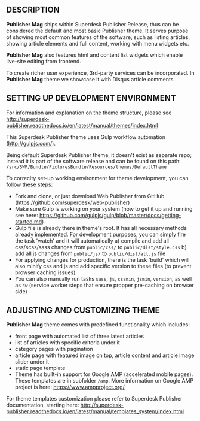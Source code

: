 DESCRIPTION
-----------

**Publisher Mag** ships within Superdesk Publisher Release, thus can be considered the default and most basic Publisher theme. It serves purpose of showing most common features of the software, such as listing articles, showing article elements and full content, working with menu widgets etc.

**Publisher Mag** also features html and content list widgets which enable live-site editing from frontend.

To create richer user experience, 3rd-party services can be incorporated. In **Publisher Mag** theme we showcase it with Disqus article comments.

SETTING UP DEVELOPMENT ENVIRONMENT
----------------------------------

For information and explanation on the theme structure, please see http://superdesk-publisher.readthedocs.io/en/latest/manual/themes/index.html 

This Superdesk Publisher theme uses Gulp workflow automation (http://gulpjs.com/). 

Being default Superdesk Publisher theme, it doesn't exist as separate repo; instead it is part of the software release and can be found on this path: `/src/SWP/Bundle/FixturesBundle/Resources/themes/DefaultTheme`

To correclty set-up working environment for theme development, you can follow these steps:

- Fork and clone, or just download Web Publisher from GitHub (https://github.com/superdesk/web-publisher)
- Make sure Gulp is working on your system (how to get it up and running see here: https://github.com/gulpjs/gulp/blob/master/docs/getting-started.md)
- Gulp file is already there in theme's root. It has all necessary methods already implemented. For development purposes, you can simply fire the task 'watch' and it will automatically a) compile and add all css/scss/sass changes from `public/css/` to `public/dist/style.css`
b) add all js changes from `public/js/` to `public/dist/all.js` file
- For applying changes for production, there is the task 'build' which will also minify css and js and add specific version to these files (to prevent browser caching issues)
- You can also manually run tasks `sass`, `js`, `cssmin`, `jsmin`, `version`, as well as `sw` (service worker steps that ensure propper pre-caching on browser side)

ADJUSTING AND CUSTOMIZING THEME
-------------------------------
**Publisher Mag** theme comes with predefined functionality which includes:
- front page with automated list of three latest articles
- list of articles with specific criteria under it 
- category pages with pagination
- article page with featured image on top, article content and article image slider under it
- static page template 
- Theme has built-in support for Google AMP (accelerated mobile pages). These templates are in subfolder `/amp`. More information on Google AMP project is here: https://www.ampproject.org/

For theme templates customization please refer to Superdesk Publisher documentation, starting here: http://superdesk-publisher.readthedocs.io/en/latest/manual/templates_system/index.html

